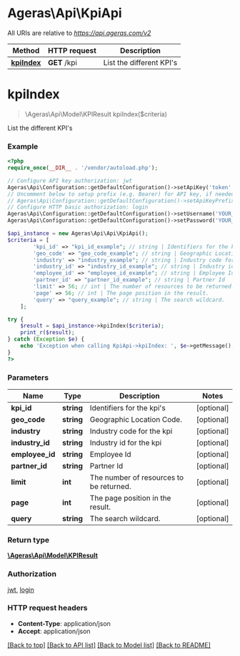 # Ageras\Api\KpiApi

All URIs are relative to *https://api.ageras.com/v2*

Method | HTTP request | Description
------------- | ------------- | -------------
[**kpiIndex**](KpiApi.md#kpiIndex) | **GET** /kpi | List the different KPI&#39;s


# **kpiIndex**
> \Ageras\Api\Model\KPIResult kpiIndex($criteria)

List the different KPI's

### Example
```php
<?php
require_once(__DIR__ . '/vendor/autoload.php');

// Configure API key authorization: jwt
Ageras\Api\Configuration::getDefaultConfiguration()->setApiKey('token', 'YOUR_API_KEY');
// Uncomment below to setup prefix (e.g. Bearer) for API key, if needed
// Ageras\Api\Configuration::getDefaultConfiguration()->setApiKeyPrefix('token', 'Bearer');
// Configure HTTP basic authorization: login
Ageras\Api\Configuration::getDefaultConfiguration()->setUsername('YOUR_USERNAME');
Ageras\Api\Configuration::getDefaultConfiguration()->setPassword('YOUR_PASSWORD');

$api_instance = new Ageras\Api\Api\KpiApi();
$criteria = [
        'kpi_id' => "kpi_id_example"; // string | Identifiers for the kpi's
        'geo_code' => "geo_code_example"; // string | Geographic Location Code.
        'industry' => "industry_example"; // string | Industry code for the kpi
        'industry_id' => "industry_id_example"; // string | Industry id for the kpi
        'employee_id' => "employee_id_example"; // string | Employee Id
        'partner_id' => "partner_id_example"; // string | Partner Id
        'limit' => 56; // int | The number of resources to be returned.
        'page' => 56; // int | The page position in the result.
        'query' => "query_example"; // string | The search wildcard.
    ];

try {
    $result = $api_instance->kpiIndex($criteria);
    print_r($result);
} catch (Exception $e) {
    echo 'Exception when calling KpiApi->kpiIndex: ', $e->getMessage(), PHP_EOL;
}
?>
```

### Parameters

Name | Type | Description  | Notes
------------- | ------------- | ------------- | -------------
 **kpi_id** | **string**| Identifiers for the kpi&#39;s | [optional]
 **geo_code** | **string**| Geographic Location Code. | [optional]
 **industry** | **string**| Industry code for the kpi | [optional]
 **industry_id** | **string**| Industry id for the kpi | [optional]
 **employee_id** | **string**| Employee Id | [optional]
 **partner_id** | **string**| Partner Id | [optional]
 **limit** | **int**| The number of resources to be returned. | [optional]
 **page** | **int**| The page position in the result. | [optional]
 **query** | **string**| The search wildcard. | [optional]

### Return type

[**\Ageras\Api\Model\KPIResult**](../Model/KPIResult.md)

### Authorization

[jwt](../../README.md#jwt), [login](../../README.md#login)

### HTTP request headers

 - **Content-Type**: application/json
 - **Accept**: application/json

[[Back to top]](#) [[Back to API list]](../../README.md#documentation-for-api-endpoints) [[Back to Model list]](../../README.md#documentation-for-models) [[Back to README]](../../README.md)

